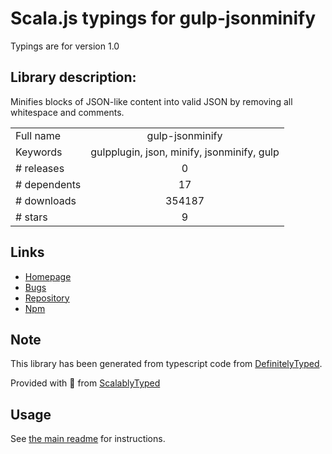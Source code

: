 
# Scala.js typings for gulp-jsonminify

Typings are for version 1.0

## Library description:
Minifies blocks of JSON-like content into valid JSON by removing all whitespace and comments.

|                    |                 |
| ------------------ | :-------------: |
| Full name          | gulp-jsonminify |
| Keywords           | gulpplugin, json, minify, jsonminify, gulp |
| # releases         | 0 |
| # dependents       | 17 |
| # downloads        | 354187 |
| # stars            | 9 |

## Links
- [Homepage](https://github.com/tcarlsen/gulp-jsonminify#readme)
- [Bugs](https://github.com/tcarlsen/gulp-jsonminify/issues)
- [Repository](https://github.com/tcarlsen/gulp-jsonminify)
- [Npm](https://www.npmjs.com/package/gulp-jsonminify)
    


## Note
This library has been generated from typescript code from [DefinitelyTyped](https://definitelytyped.org).

Provided with :purple_heart: from [ScalablyTyped](https://github.com/oyvindberg/ScalablyTyped)

## Usage
See [the main readme](../../readme.md) for instructions.



